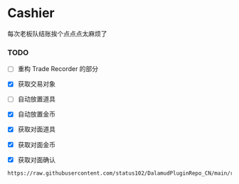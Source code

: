 # Cashier

每次老板队结账挨个点点点太麻烦了

### TODO

- [ ] 重构 Trade Recorder 的部分
- [x] 获取交易对象
- [ ] 自动放置道具
- [x] 自动放置金币
- [x] 获取对面道具
- [x] 获取对面金币
- [x] 获取对面确认


```
https://raw.githubusercontent.com/status102/DalamudPluginRepo_CN/main/repo.json
```